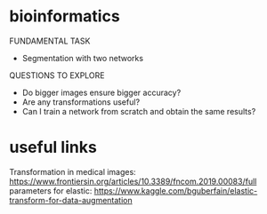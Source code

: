 # bioinformatics

FUNDAMENTAL TASK

- Segmentation with two networks

QUESTIONS TO EXPLORE

- Do bigger images ensure bigger accuracy?
- Are any transformations useful?
- Can I train a network from scratch and obtain the same results?

# useful links

Transformation in medical images: https://www.frontiersin.org/articles/10.3389/fncom.2019.00083/full
parameters for elastic: https://www.kaggle.com/bguberfain/elastic-transform-for-data-augmentation
